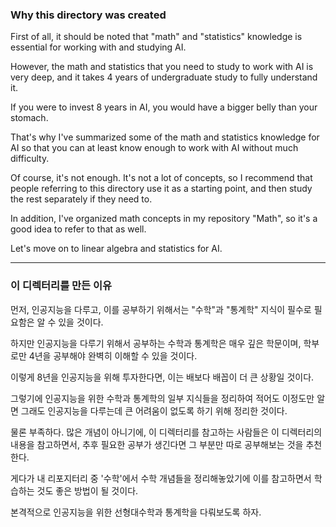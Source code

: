 ### Why this directory was created 
 First of all, it should be noted that "math" and "statistics" knowledge is essential for working with and studying AI.  
 
 However, the math and statistics that you need to study to work with AI is very deep, and it takes 4 years of undergraduate study to fully understand it.  
 
 If you were to invest 8 years in AI, you would have a bigger belly than your stomach.  
 
 That's why I've summarized some of the math and statistics knowledge for AI so that you can at least know enough to work with AI without much difficulty.  
 
 Of course, it's not enough. It's not a lot of concepts, so I recommend that people referring to this directory use it as a starting point, and then study the rest separately if they need to. 
 
 In addition, I've organized math concepts in my repository "Math", so it's a good idea to refer to that as well.  
 
 Let's move on to linear algebra and statistics for AI.  

---

### 이 디렉터리를 만든 이유

먼저, 인공지능을 다루고, 이를 공부하기 위해서는 "수학"과 "통계학" 지식이 필수로 필요함은 알 수 있을 것이다. 

하지만 인공지능을 다루기 위해서 공부하는 수학과 통계학은 매우 깊은 학문이며, 학부로만 4년을 공부해야 완벽히 이해할 수 있을 것이다. 

이렇게 8년을 인공지능을 위해 투자한다면, 이는 배보다 배꼽이 더 큰 상황일 것이다. 

그렇기에 인공지능을 위한 수학과 통계학의 일부 지식들을 정리하여 적어도 이정도만 알면 그래도 인공지능을 다루는데 큰 어려움이 없도록 하기 위해 정리한 것이다. 

물론 부족하다. 많은 개념이 아니기에, 이 디렉터리를 참고하는 사람들은 이 디렉터리의 내용을 참고하면서, 추후 필요한 공부가 생긴다면 그 부분만 따로 공부해보는 것을 추천한다.

게다가 내 리포지터리 중 '수학'에서 수학 개념들을 정리해놓았기에 이를 참고하면서 학습하는 것도 좋은 방법이 될 것이다. 

본격적으로 인공지능을 위한 선형대수학과 통계학을 다뤄보도록 하자. 


